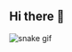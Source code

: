 ## Hi there 👋

![snake gif]([https://github.com/jomeiii/jomeiii/blob/github-contribution-grid-snake-dark.svg](https://github.com/jomeiii/jomeiii/blob/output/github-contribution-grid-snake.svg))
